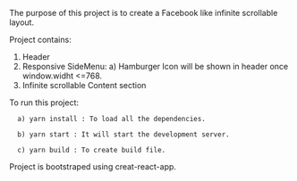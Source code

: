 The purpose of this project is to create a Facebook like infinite scrollable layout.

Project contains:

1) Header
2) Responsive SideMenu:
    a) Hamburger Icon will be shown in header once window.widht <=768.
3) Infinite scrollable Content section

To run this project:

      a) yarn install : To load all the dependencies.

      b) yarn start : It will start the development server.

      c) yarn build : To create build file.


Project is bootstraped using creat-react-app.
